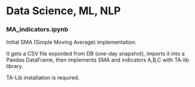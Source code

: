 # Data Science, ML, NLP
### MA_indicators.ipynb
Initial SMA (Simple Moving Average) implementation.

It gets a CSV file exporded from DB (one-day snapshot), imports it into a Pandas DataFrame, then implements SMA and indicators A,B,C with TA-lib library. 

TA-Lib installation is required. 